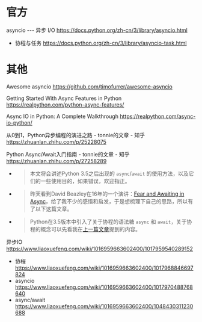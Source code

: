 
# 官方

asyncio --- 异步 I/O https://docs.python.org/zh-cn/3/library/asyncio.html
- 协程与任务 https://docs.python.org/zh-cn/3/library/asyncio-task.html

# 其他

Awesome asyncio https://github.com/timofurrer/awesome-asyncio

Getting Started With Async Features in Python https://realpython.com/python-async-features/

Async IO in Python: A Complete Walkthrough https://realpython.com/async-io-python/

从0到1，Python异步编程的演进之路 - tonnie的文章 - 知乎 https://zhuanlan.zhihu.com/p/25228075

Python Async/Await入门指南 - tonnie的文章 - 知乎 https://zhuanlan.zhihu.com/p/27258289
- > 本文将会讲述Python 3.5之后出现的 `async`/`await` 的使用方法，以及它们的一些使用目的，如果错误，欢迎指正。
- > 昨天看到David Beazley在16年的一个演讲：[Fear and Awaiting in Async](https://www.youtube.com/watch?v=E-1Y4kSsAFc)，给了我不少的感悟和启发，于是想梳理下自己的思路，所以有了以下这篇文章。
- > Python在3.5版本中引入了关于协程的语法糖 `async` 和 `await`，关于协程的概念可以先看我在[上一篇文章](https://zhuanlan.zhihu.com/p/25228075)提到的内容。

异步IO https://www.liaoxuefeng.com/wiki/1016959663602400/1017959540289152
- 协程 https://www.liaoxuefeng.com/wiki/1016959663602400/1017968846697824
- asyncio https://www.liaoxuefeng.com/wiki/1016959663602400/1017970488768640
- async/await https://www.liaoxuefeng.com/wiki/1016959663602400/1048430311230688
